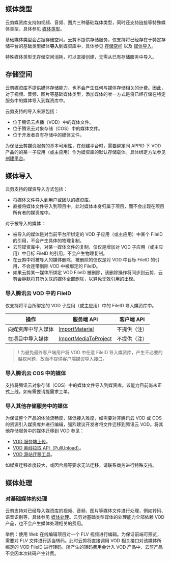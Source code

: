 ## 媒体类型
云剪媒资库支持如视频、音频、图片三种基础媒体类型，同时还支持链接等特殊媒体类型。具体参见 [媒体类型](TODO)。

基础媒体类型会占据存储空间。云剪不提供存储服务，仅支持将已经存在于特定存储平台的基础类型媒体**导入**到媒资库中，具体参见 [存储空间](TODO) 以及 [媒体导入](TODO)。

特殊媒体类型无存储空间消耗，可以直接创建，无需从已有存储服务中导入。


## 存储空间
云剪媒资库不提供媒体存储能力，也不会产生任何与媒体存储相关的计费。因此，对于视频、音频、图片等基础媒体类型，添加媒体的唯一方式是将已经存储在特定服务中的媒体导入到媒资库中。

云剪支持的导入来源包括：
- 位于腾讯云点播（VOD）中的媒体文件。
- 位于腾讯云对象存储（COS）中的媒体文件。
- 位于开发者自有存储中的媒体文件。


为保证云剪媒资服务的基本可用性，在创建平台时，需要绑定同 APPID 下 VOD 产品的的某一子应用（或主应用）作为媒资库的默认存储载体。具体绑定方法参见 [创建平台](/document/product/1156/43823)。


## 媒体导入
云剪支持的媒资导入方式包括：
- 将媒体文件导入到用户或团队的媒资库。
- 直接将媒体文件导入到项目中，此时媒体本身归属于项目，而不会出现在项目所有者的媒资库中。


对于被导入的媒体：
- 被导入的媒体是对当前平台所绑定的 VOD 子应用（或主应用）中某个 FileID 的引用，不会产生具体的物理复制。
- 云剪媒资库中，对某一媒体文件的复制，仅仅是增加对 VOD 子应用（或主应用）中目标 FileID 的引用，不会产生物理复制。
- 在云剪中将被导入的媒体删除，被删除的仅仅是对 VOD 中目标 FileID 的引用，不会连带删除 VOD 中被绑定的 FileID。
- 如果云剪某一媒体所绑定 VOD FileID 被删除，该删除操作将同步到云剪，云剪会静默将其所关联的媒体全部删除，以避免无效引用的出现。


### 导入腾讯云 VOD 中的 FileID
仅支持将平台所绑定的 VOD 子应用（或主应用）中的 FileID 导入媒资库中。


操作 | 服务端 API | 客户端 API
---------|----------|---------
向媒资库中导入媒体 | [ImportMaterial](/document/product/1156/43243) | 不提供（注）
在项目中导入媒体 | [ImportMediaToProject](/document/product/1156/40352) | 不提供（注）

>! 为避免最终客户端用户将 VOD 中任意 FileID 导入媒资库，产生不必要的越权问题，故而不提供客户端媒资导入接口。


### 导入腾讯云 COS 中的媒体
支持将腾讯云对象存储（COS）中的媒体文件导入到媒资库。该能力目前尚未正式上线，如有需要请提需求工单。


### 导入其他存储服务中的媒体
为保证整个产品的体验流畅度，降低接入难度，如需要对非腾讯云 VOD 或 COS 的资源引入媒资库并进行编辑，强烈建议开发者将文件迁移到腾讯云 VOD。将其他存储服务中的媒体迁移到 VOD 参见：

- [VOD 服务端上传](/document/product/266/9759)。
- [VOD 离线拉取 API（PullUpload）](/document/product/266/35575)。
- [VOD 源站迁移工具](/document/product/266/45740)。

如媒资迁移难度较大，或因合规等要求无法迁移，请联系商务进行特殊支持。


## 媒体处理
### 对基础媒体的处理
云剪支持对已经导入媒资库的视频、音频、图片等媒体文件进行处理，例如转码、语音识别等，具体参见 [媒体处理](TODO)。云剪对基础类型媒体的处理能力全部依赖 VOD 产品，也不会产生媒体处理相关的费用。

举例：使用 Web 在线编辑项目对一个 FLV 视频进行编辑。为保证前端可预览，需要对 FLV 文件进行适当转码。此时云剪将直接调用 VOD 相关接口对该媒体所绑定的 VOD FileID 进行转码，所产生的转码费用会计入 VOD 产品中，云剪产品不会因本次转码产生计费。